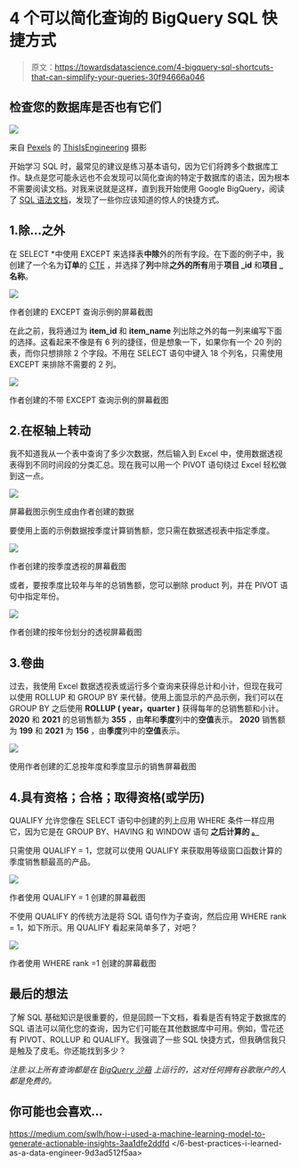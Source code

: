 # 4 个可以简化查询的 BigQuery SQL 快捷方式

> 原文：<https://towardsdatascience.com/4-bigquery-sql-shortcuts-that-can-simplify-your-queries-30f94666a046>

## 检查您的数据库是否也有它们

![](img/ff358fa193e9a2bc9b45a506d81ee351.png)

来自 [Pexels](https://www.pexels.com/photo/woman-coding-on-computer-3861958/) 的 [ThisIsEngineering](https://www.pexels.com/@thisisengineering/) 摄影

开始学习 SQL 时，最常见的建议是练习基本语句，因为它们将跨多个数据库工作。缺点是您可能永远也不会发现可以简化查询的特定于数据库的语法，因为根本不需要阅读文档。对我来说就是这样，直到我开始使用 Google BigQuery，阅读了 [SQL 语法文档](https://cloud.google.com/bigquery/docs/reference/standard-sql/query-syntax)，发现了一些你应该知道的惊人的快捷方式。

## 1.除...之外

在 SELECT *中使用 EXCEPT 来选择表**中除**外的所有字段。在下面的例子中，我创建了一个名为**订单**的 [CTE](https://chartio.com/resources/tutorials/using-common-table-expressions/) ，并选择了**列**中除**之外的所有**用于**项目 _id** 和**项目 _ 名称**。

![](img/ff0dabceb801fa87d67b3fc72666f6be.png)

作者创建的 EXCEPT 查询示例的屏幕截图

在此之前，我将通过为 **item_id** 和 **item_name** 列出除之外的每一列来编写下面的选择。这看起来不像是有 6 列的捷径，但是想象一下，如果你有一个 20 列的表，而你只想排除 2 个字段。不用在 SELECT 语句中键入 18 个列名，只需使用 EXCEPT 来排除不需要的 2 列。

![](img/950829e4c847a5e401e13543da282ec6.png)

作者创建的不带 EXCEPT 查询示例的屏幕截图

## 2.在枢轴上转动

我不知道我从一个表中查询了多少次数据，然后输入到 Excel 中，使用数据透视表得到不同时间段的分类汇总。现在我可以用一个 PIVOT 语句绕过 Excel 轻松做到这一点。

![](img/fdb2eed9162ffd7ed488dd267a5cf9a2.png)

屏幕截图示例生成由作者创建的数据

要使用上面的示例数据按季度计算销售额，您只需在数据透视表中指定季度。

![](img/6cd3aea84ad6cbbeb0b9e3d9d7609d2c.png)

作者创建的按季度透视的屏幕截图

或者，要按季度比较年与年的总销售额，您可以删除 product 列，并在 PIVOT 语句中指定年份。

![](img/f4227f3a3996c3b40547d707c17077d2.png)

作者创建的按年份划分的透视屏幕截图

## 3.卷曲

过去，我使用 Excel 数据透视表或运行多个查询来获得总计和小计，但现在我可以使用 ROLLUP 和 GROUP BY 来代替。使用上面显示的产品示例，我们可以在 GROUP BY 之后使用 **ROLLUP ( year，quarter )** 获得每年的总销售额和小计。 **2020** 和 **2021** 的总销售额为 **355** ，由**年**和**季度**列中的**空值**表示。 **2020** 销售额为 **199** 和 **2021** 为 **156** ，由**季度**列中的**空值**表示。

![](img/8b145b2994a082b0e412ed2c4c442743.png)

使用作者创建的汇总按年度和季度显示的销售屏幕截图

## 4.具有资格；合格；取得资格(或学历)

QUALIFY 允许您像在 SELECT 语句中创建的列上应用 WHERE 条件一样应用它，因为它是在 GROUP BY、HAVING 和 WINDOW 语句 **之后计算的 [**。**](https://cloud.google.com/bigquery/docs/reference/standard-sql/query-syntax#qualify_clause)**

只需使用 QUALIFY = 1，您就可以使用 QUALIFY 来获取用等级窗口函数计算的季度销售额最高的产品。

![](img/5d3063169e2c34f644623ac8cd1025d7.png)

作者使用 QUALIFY = 1 创建的屏幕截图

不使用 QUALIFY 的传统方法是将 SQL 语句作为子查询，然后应用 WHERE rank = 1，如下所示。用 QUALIFY 看起来简单多了，对吧？

![](img/ae53342c8110c2ec789a381dfab68f75.png)

作者使用 WHERE rank =1 创建的屏幕截图

## 最后的想法

了解 SQL 基础知识是很重要的，但是回顾一下文档，看看是否有特定于数据库的 SQL 语法可以简化您的查询，因为它们可能在其他数据库中可用。例如，雪花还有 PIVOT、ROLLUP 和 QUALIFY。我强调了一些 SQL 快捷方式，但我确信我只是触及了皮毛。你还能找到多少？

*注意:以上所有查询都是在* [*BigQuery 沙箱*](https://cloud.google.com/bigquery/docs/sandbox) *上运行的，这对任何拥有谷歌账户的人都是免费的。*

## 你可能也会喜欢…

<https://medium.com/swlh/how-i-used-a-machine-learning-model-to-generate-actionable-insights-3aa1dfe2ddfd>  </how-to-translate-data-into-actionable-insights-83982eba7675>  </6-best-practices-i-learned-as-a-data-engineer-9d3ad512f5aa> 